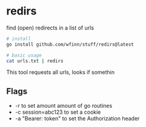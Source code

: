 # redirs

find (open) redirects in a list of urls

```sh
# install
go install github.com/wfinn/stuff/redirs@latest

# basic usage
cat urls.txt | redirs
```

This tool requests all urls, looks if somethin

## Flags

- -r to set amount amount of go routines
- -c session=abc123 to set a cookie
- -a "Bearer: token" to set the Authorization header
